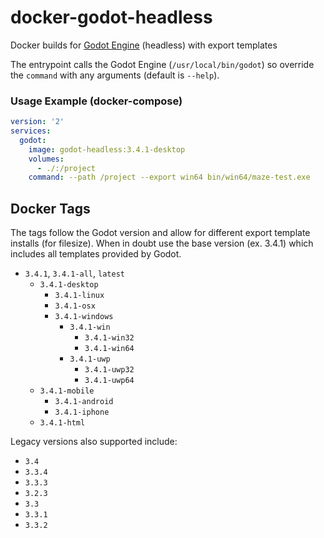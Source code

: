# docker-godot-headless

Docker builds for [Godot Engine](https://godotengine.org/) (headless) with export templates

The entrypoint calls the Godot Engine (`/usr/local/bin/godot`) so override the `command` with any arguments (default is `--help`).

### Usage Example (docker-compose)

```yaml
version: '2'
services:
  godot:
    image: godot-headless:3.4.1-desktop
    volumes:
      - ./:/project
    command: --path /project --export win64 bin/win64/maze-test.exe
```

## Docker Tags

The tags follow the Godot version and allow for different export template installs (for filesize). When in doubt use the base version (ex. 3.4.1) which includes all templates provided by Godot.

- `3.4.1`, `3.4.1-all`, `latest`
  - `3.4.1-desktop`
    - `3.4.1-linux`
    - `3.4.1-osx`
    - `3.4.1-windows`
      - `3.4.1-win`
        - `3.4.1-win32`
        - `3.4.1-win64`
      - `3.4.1-uwp`
        - `3.4.1-uwp32`
        - `3.4.1-uwp64`
  - `3.4.1-mobile`
    - `3.4.1-android`
    - `3.4.1-iphone`
  - `3.4.1-html`

Legacy versions also supported include:

- `3.4`
- `3.3.4`
- `3.3.3`
- `3.2.3`
- `3.3`
- `3.3.1`
- `3.3.2`